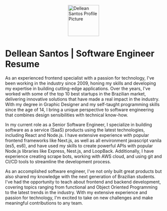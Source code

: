 
<img src="https://avatars.githubusercontent.com/u/8184351?v=4" alt="Dellean Santos Profile Picture" style="display:block; height: 100px; width:100px; margin:30px auto;"/>

# Dellean Santos | Software Engineer Resume 

As an experienced frontend specialist with a passion for technology, I've been working in the industry since 2009, honing my skills and developing my expertise in building cutting-edge applications. Over the years, I've worked with some of the top 10 best startups in the Brazilian market, delivering innovative solutions that have made a real impact in the industry. With my degree in Graphic Designer and my self-taught programming skills since the age of 14, I bring a unique perspective to software engineering that combines design sensibilities with technical know-how.

In my current role as a Senior Software Engineer, I specialize in building software as a service (SaaS) products using the latest technologies, including React and Node.js. I have extensive experience with popular frontend frameworks like Next.js, as well as all environment javascript vanila (es5, es6), and have used my skills to create powerful APIs with popular Node.js libraries like Express, Nest.js, and LoopBack. Additionally, I have experience creating scrape bots, working with AWS cloud, and using git and CI/CD tools to streamline the development process.

As an accomplished software engineer, I've not only built great products but also shared my knowledge with the next generation of Brazilian students. I've had the opportunity to teach about frontend and backend development, covering topics ranging from functional and Object Oriented Programming to the latest trends in the industry. With my extensive experience and passion for technology, I'm excited to take on new challenges and make meaningful contributions to any team.

